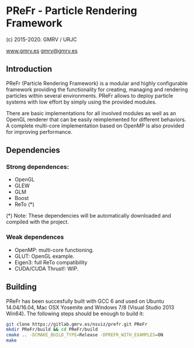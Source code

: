 # PReFr - Particle Rendering Framework
(c) 2015-2020. GMRV / URJC

www.gmrv.es
gmrv@gmrv.es

## Introduction

PReFr (Particle Rendering Framework) is a modular and highly configurable 
framework providing the functionality for creating, managing and rendering
particles within several environments. PReFr allows to deploy particle systems with low effort by simply using the provided modules.

There are basic implementations for all involved modules as well as an 
OpenGL renderer that can be easily reimplemented for
different behaviors. A complete multi-core implementation based on OpenMP is also provided for improving performance.


## Dependencies

### Strong dependences:

* OpenGL
* GLEW
* GLM
* Boost
* ReTo (*)

(*) Note: These dependencies will be automatically downloaded and compiled with
the project.

### Weak dependences

* OpenMP: multi-core functioning. 
* GLUT: OpenGL example.
* Eigen3: full ReTo compatibility
* CUDA/CUDA Thrust!: WIP.

## Building

PReFr has been succesfully built with GCC 6 and used on Ubuntu 14.04/16.04, Mac OSX
Yosemite and Windows 7/8 (Visual Studio 2013 Win64). The following steps
should be enough to build it:

```bash
git clone https://gitlab.gmrv.es/nsviz/prefr.git PReFr
mkdir PReFr/build && cd PReFr/build
cmake .. -DCMAKE_BUILD_TYPE=Release -DPREFR_WITH_EXAMPLES=ON
make
```